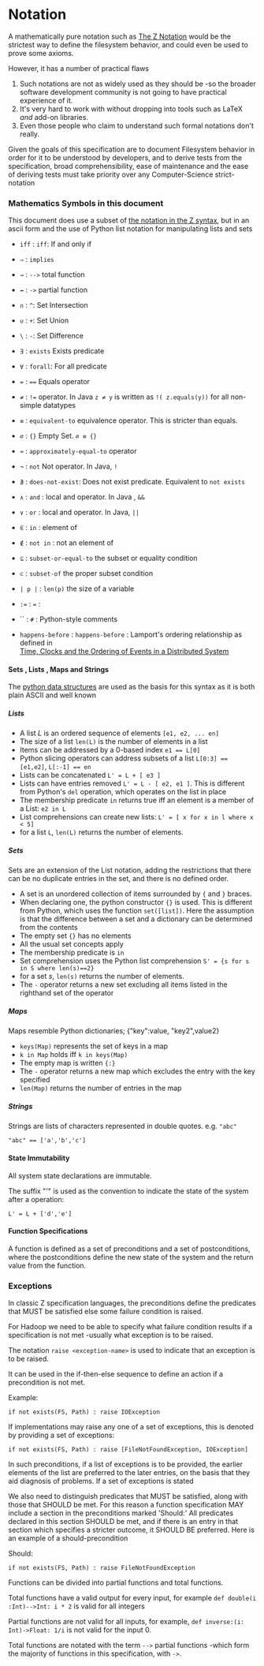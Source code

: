 <!---
  Licensed under the Apache License, Version 2.0 (the "License");
  you may not use this file except in compliance with the License.
  You may obtain a copy of the License at
  
   http://www.apache.org/licenses/LICENSE-2.0
  
  Unless required by applicable law or agreed to in writing, software
  distributed under the License is distributed on an "AS IS" BASIS,
  WITHOUT WARRANTIES OR CONDITIONS OF ANY KIND, either express or implied.
  See the License for the specific language governing permissions and
  limitations under the License. See accompanying LICENSE file.
-->
  

# Notation

A mathematically pure notation such as [The Z Notation](www.open-std.org/jtc1/sc22/open/n3187.pdf‎)
would be the strictest way to define the filesystem behavior, and could even
be used to prove some axioms.

However, it has a number of practical flaws
1. Such notations are not as widely used as they should be -so the broader software
development community is not going to have practical experience of it.
1. It's very hard to work with without dropping into tools such as LaTeX *and* add-on libraries.
1. Even those people who claim to understand such formal notations don't really.

Given the goals of this specification are to document Filesystem behavior in order for it
to be understood by developers, and to derive tests from the specification, broad
comprehensibility, ease of maintenance and the ease of deriving tests must take priority
over any Computer-Science strict-notation

### Mathematics Symbols in this document

This document does use a subset of [the notation in the Z syntax](http://staff.washington.edu/jon/z/glossary.html),
but in an ascii form and the use of Python list notation for manipulating lists and sets

* `iff` : `iff`: If and only if
* `⇒` : `implies`
* `→` : `-->` total function
* `↛` : `->` partial function


* `∩` : `^`: Set Intersection 
* `∪` : `+`: Set Union
* `\` : `-`: Set Difference

* `∃` : `exists` Exists predicate
* `∀` : `forall`: For all predicate
* `=` : `==` Equals operator
* `≠` : `!=` operator. In Java `z ≠ y` is written as `!( z.equals(y))` for all non-simple datatypes
* `≡` : `equivalent-to` equivalence operator. This is stricter than equals.
* `∅` : `{}` Empty Set. `∅ ≡ {}`
* `≈` : `approximately-equal-to` operator
* `¬` : `not` Not operator. In Java, `!`
* `∄` : `does-not-exist`: Does not exist predicate. Equivalent to `not exists`
* `∧` : `and` : local and operator. In Java , `&&`  
* `∨` : `or` : local and operator. In Java, `||`  
* `∈` : `in` : element of
* `∉` : `not in` : not an element of
* `⊆` : `subset-or-equal-to` the subset or equality condition
* `⊂` : `subset-of` the proper subset condition
* `| p |` : `len(p)` the size of a variable

* `:=` : `=` :  

* `` : `#` :  Python-style comments

* `happens-before` : `happens-before` : Lamport's ordering relationship as defined in  
[Time, Clocks and the Ordering of Events in a Distributed System](http://research.microsoft.com/en-us/um/people/lamport/pubs/time-clocks.pdf)

#### Sets ,  Lists ,  Maps and Strings

The [python data structures](http://docs.python.org/2/tutorial/datastructures.html)
are used as the basis for this syntax as it is both plain ASCII and well known

##### Lists

* A list *L* is an ordered sequence of elements `[e1, e2, ... en]`
* The size of a list `len(L)` is the number of elements in a list
* Items can be addressed by a 0-based index  `e1 == L[0]`
* Python slicing operators can address subsets of a list `L[0:3] == [e1,e2]`, `L[:-1] == en`
* Lists can be concatenated `L' = L + [ e3 ]`
* Lists can have entries removed `L' = L - [ e2, e1 ]`. This is different from Python's
`del` operation, which operates on the list in place 
* The membership predicate `in` returns true iff an element is a member of a List: `e2 in L`
* List comprehensions can create new lists: `L' = [ x for x in l where x < 5]`
* for a list `L`, `len(L)` returns the number of elements.


##### Sets

Sets are an extension of the List notation, adding the restrictions that there can
be no duplicate entries in the set, and there is no defined order.

* A set is an unordered collection of items surrounded by `{` and `}` braces. 
* When declaring one, the python constructor `{}` is used. This is different from Python, which uses the function `set([list])`. Here the assumption
is that the difference between a set and a dictionary can be determined from the contents 
* The empty set `{}` has no elements
* All the usual set concepts apply
* The membership predicate is `in`
* Set comprehension uses the Python list comprehension
`S' = {s for s in S where len(s)==2}`
* for a set *s*, `len(s)` returns the number of elements.
* The `-` operator returns a new set excluding all items listed in the righthand set of the operator



##### Maps 

Maps resemble Python dictionaries; {"key":value, "key2",value2}

* `keys(Map)` represents the set of keys in a map
* `k in Map` holds iff `k in keys(Map)`
* The empty map is written `{:}`
* The `-` operator returns a new map which excludes the entry with the key specified
* `len(Map)` returns the number of entries in the map

##### Strings

Strings are lists of characters represented in double quotes. e.g. `"abc"`

    "abc" == ['a','b','c']

#### State Immutability

All system state declarations are immutable.

The suffix "'" is used as the convention to indicate the state of the system after a operation:

    L' = L + ['d','e']


#### Function Specifications

A function is defined as a set of preconditions and a set of postconditions,
where the postconditions define the new state of the system and the return value from the function.


### Exceptions

In classic Z specification languages, the preconditions define the predicates that MUST be
satisfied else some failure condition is raised. 

For Hadoop we need to be able to specify what failure condition results if a specification is not
met -usually what exception is to be raised.

The notation `raise <exception-name>` is used to indicate that an exception is to be raised.

It can be used in the if-then-else sequence to define an action if a precondition is not met.

Example:

    if not exists(FS, Path) : raise IOException

If implementations may raise any one of a set of exceptions, this is denoted by
providing a set of exceptions:

    if not exists(FS, Path) : raise [FileNotFoundException, IOException]

In such preconditions, if a list of exceptions is to be provided, the earlier elements
of the list are preferred to the later entries, on the basis that they aid diagnosis of problems.
If a set of exceptions is stated

We also need to distinguish predicates that MUST be satisfied, along with those that SHOULD be met.
For this reason a function specification MAY include a section in the preconditions marked 'Should:'
All predicates declared in this section SHOULD be met, and if there is an entry in that section
which specifies a stricter outcome, it SHOULD BE preferred. Here is an example of a should-precondition


Should:

    if not exists(FS, Path) : raise FileNotFoundException

Functions can be divided into partial functions and total functions.

Total functions have a valid output for every input, for example `def double(i :Int)-->Int: i * 2` is valid for all integers

Partial functions are not valid for all inputs, for example, `def inverse:(i: Int)->Float: 1/i` is not valid for the input 0.

Total functions are notated with the term `-->` partial functions -which form the majority of functions in this
specification, with `->`.



 